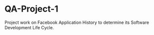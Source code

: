 # QA-Project-1
Project work on Facebook Application History to determine its Software Development Life Cycle.
